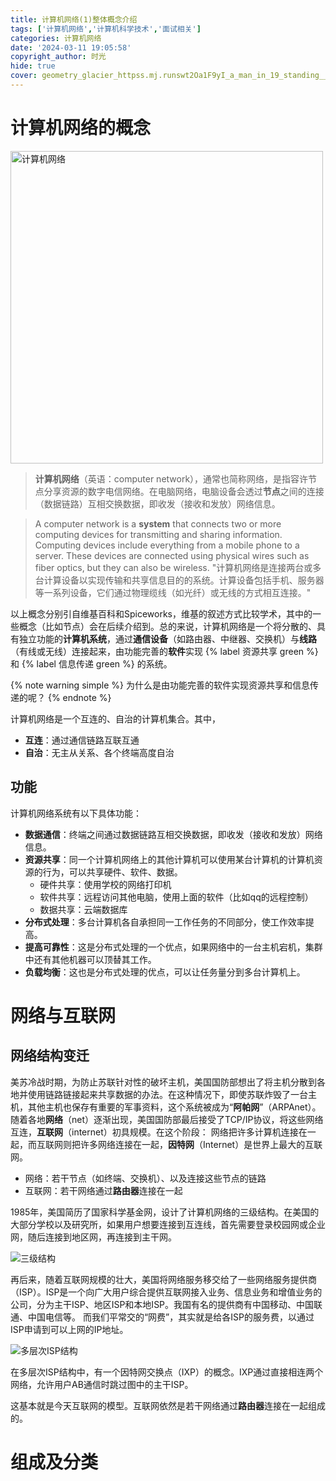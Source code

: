 ```yaml
---
title: 计算机网络(1)整体概念介绍
tags: ['计算机网络','计算机科学技术','面试相关']
categories: 计算机网络
date: '2024-03-11 19:05:58'
copyright_author: 时光
hide: true
cover: geometry_glacier_httpss.mj.runswt2Oa1F9yI_a_man_in_19_standing__5ec542d1-feff-42e9-bb7c-14048fa4dbba.png
---
```


# 计算机网络的概念

<img src="https://img11.360buyimg.com/ddimg/jfs/t1/184415/38/42968/76339/65f183f7F4e35ca9b/03ea0efc07cb7122.jpg" width=500 alt="计算机网络" title="计算机网络" />

> **计算机网络**（英语：computer network），通常也简称网络，是指容许节点分享资源的数字电信网络。在电脑网络，电脑设备会透过**节点**之间的连接（数据链路）互相交换数据，即收发（接收和发放）网络信息。

> A computer network is a **system** that connects two or more computing devices for transmitting and sharing information. Computing devices include everything from a mobile phone to a server. These devices are connected using physical wires such as fiber optics, but they can also be wireless.
"计算机网络是连接两台或多台计算设备以实现传输和共享信息目的的系统。计算设备包括手机、服务器等一系列设备，它们通过物理缆线（如光纤）或无线的方式相互连接。"

以上概念分别引自维基百科和Spiceworks，维基的叙述方式比较学术，其中的一些概念（比如节点）会在后续介绍到。总的来说，计算机网络是一个将分散的、具有独立功能的**计算机系统**，通过**通信设备**（如路由器、中继器、交换机）与**线路**（有线或无线）连接起来，由功能完善的**软件**实现 {% label 资源共享 green %} 和 {% label 信息传递 green %} 的系统。

{% note warning simple %}
为什么是由功能完善的软件实现资源共享和信息传递的呢？
{% endnote %}

计算机网络是一个互连的、自治的计算机集合。其中，
- **互连**：通过通信链路互联互通
- **自治**：无主从关系、各个终端高度自治

## 功能
计算机网络系统有以下具体功能：
- **数据通信**：终端之间通过数据链路互相交换数据，即收发（接收和发放）网络信息。
- **资源共享**：同一个计算机网络上的其他计算机可以使用某台计算机的计算机资源的行为，可以共享硬件、软件、数据。
    - 硬件共享：使用学校的网络打印机
    - 软件共享：远程访问其他电脑，使用上面的软件（比如qq的远程控制）
    - 数据共享：云端数据库
- **分布式处理**：多台计算机各自承担同一工作任务的不同部分，使工作效率提高。
- **提高可靠性**：这是分布式处理的一个优点，如果网络中的一台主机宕机，集群中还有其他机器可以顶替其工作。
- **负载均衡**：这也是分布式处理的优点，可以让任务量分到多台计算机上。

# 网络与互联网
## 网络结构变迁
美苏冷战时期，为防止苏联针对性的破坏主机，美国国防部想出了将主机分散到各地并使用链路链接起来共享数据的办法。在这种情况下，即使苏联炸毁了一台主机，其他主机也保存有重要的军事资料，这个系统被成为“**阿帕网**”（ARPAnet）。随着各地**网络**（net）逐渐出现，美国国防部最后接受了TCP/IP协议，将这些网络互连，**互联网**（internet）初具规模。在这个阶段：
网络把许多计算机连接在一起，而互联网则把许多网络连接在一起，**因特网**（Internet）是世界上最大的互联网。
- 网络：若干节点（如终端、交换机）、以及连接这些节点的链路
- 互联网：若干网络通过**路由器**连接在一起

1985年，美国简历了国家科学基金网，设计了计算机网络的三级结构。在美国的大部分学校以及研究所，如果用户想要连接到互连线，首先需要登录校园网或企业网，随后连接到地区网，再连接到主干网。

<img src="https://img12.360buyimg.com/ddimg/jfs/t1/90758/30/45069/22193/65f18c00F2cf091db/df76dd09e5179bf5.jpg" alt="三级结构" title="三级结构" />

再后来，随着互联网规模的壮大，美国将网络服务移交给了一些网络服务提供商（ISP）。ISP是一个向广大用户综合提供互联网接入业务、信息业务和增值业务的公司，分为主干ISP、地区ISP和本地ISP。我国有名的提供商有中国移动、中国联通、中国电信等。
而我们平常交的“网费”，其实就是给各ISP的服务费，以通过ISP申请到可以上网的IP地址。

<img src="https://img11.360buyimg.com/ddimg/jfs/t1/232181/22/15139/41646/65f18f47F69746809/e3ba03fb71a25846.jpg" alt="多层次ISP结构" title="多层次ISP结构" />

在多层次ISP结构中，有一个因特网交换点（IXP）的概念。IXP通过直接相连两个网络，允许用户AB通信时跳过图中的主干ISP。

这基本就是今天互联网的模型。互联网依然是若干网络通过**路由器**连接在一起组成的。

# 组成及分类
